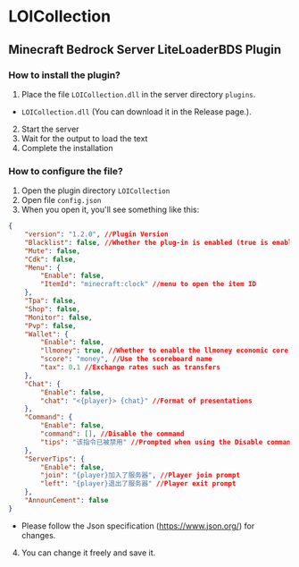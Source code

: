 # LOICollection
## Minecraft Bedrock Server LiteLoaderBDS Plugin

### How to install the plugin?
1. Place the file `LOICollection.dll` in the server directory `plugins`.
- `LOICollection.dll` (You can download it in the Release page.).
2. Start the server
3. Wait for the output to load the text
4. Complete the installation

### How to configure the file?
1. Open the plugin directory `LOICollection`
2. Open file `config.json`
3. When you open it, you'll see something like this:
```json
{
    "version": "1.2.0", //Plugin Version
    "Blacklist": false, //Whether the plug-in is enabled (true is enabled, false is disabled)
    "Mute": false, 
    "Cdk": false,
    "Menu": {
        "Enable": false,
        "ItemId": "minecraft:clock" //menu to open the item ID
    },
    "Tpa": false,
    "Shop": false,
    "Monitor": false,
    "Pvp": false,
    "Wallet": {
        "Enable": false,
        "llmoney": true, //Whether to enable the llmoney economic core
        "score": "money", //Use the scoreboard name
        "tax": 0.1 //Exchange rates such as transfers
    },
    "Chat": {
        "Enable": false,
        "chat": "<{player}> {chat}" //Format of presentations
    },
    "Command": {
        "Enable": false,
        "command": [], //Disable the command
        "tips": "该指令已被禁用" //Prompted when using the Disable command
    },
    "ServerTips": {
        "Enable": false,
        "join": "{player}加入了服务器", //Player join prompt
        "left": "{player}退出了服务器" //Player exit prompt
    },
    "AnnounCement": false
}
```
- Please follow the Json specification (https://www.json.org/) for changes.
4. You can change it freely and save it.